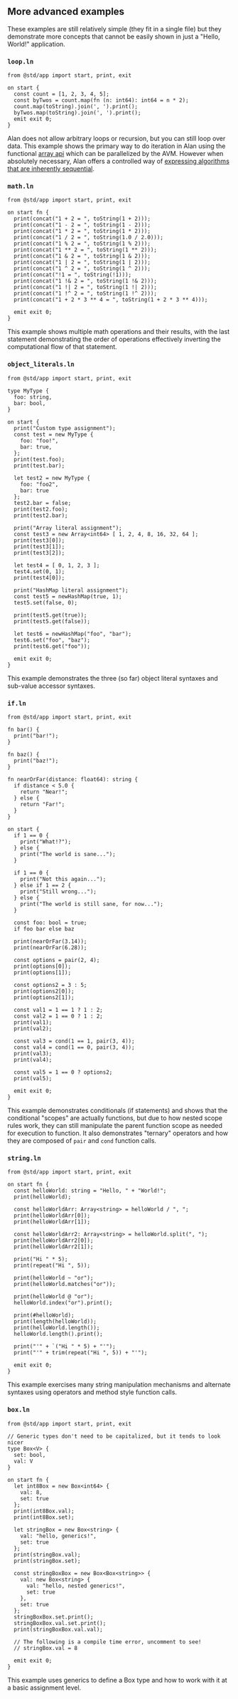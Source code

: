 ## More advanced examples

These examples are still relatively simple (they fit in a single file) but they demonstrate more concepts that cannot be easily shown in just a "Hello, World!" application.

### `loop.ln`

```rust,editable
from @std/app import start, print, exit

on start {
  const count = [1, 2, 3, 4, 5];
  const byTwos = count.map(fn (n: int64): int64 = n * 2);
  count.map(toString).join(', ').print();
  byTwos.map(toString).join(', ').print();
  emit exit 0;
}
```

Alan does not allow arbitrary loops or recursion, but you can still loop over data. This example shows the primary way to do iteration in Alan using the functional [array api](./builtins/array_api.md) which can be parallelized by the AVM. However when absolutely necessary, Alan offers a controlled way of [expressing algorithms that are inherently sequential](./std_seq.md).

### `math.ln`

```rust,editable
from @std/app import start, print, exit

on start fn {
  print(concat("1 + 2 = ", toString(1 + 2)));
  print(concat("1 - 2 = ", toString(1 - 2)));
  print(concat("1 * 2 = ", toString(1 * 2)));
  print(concat("1 / 2 = ", toString(1.0 / 2.0)));
  print(concat("1 % 2 = ", toString(1 % 2)));
  print(concat("1 ** 2 = ", toString(1 ** 2)));
  print(concat("1 & 2 = ", toString(1 & 2)));
  print(concat("1 | 2 = ", toString(1 | 2)));
  print(concat("1 ^ 2 = ", toString(1 ^ 2)));
  print(concat("!1 = ", toString(!1)));
  print(concat("1 !& 2 = ", toString(1 !& 2)));
  print(concat("1 !| 2 = ", toString(1 !| 2)));
  print(concat("1 !^ 2 = ", toString(1 !^ 2)));
  print(concat("1 + 2 * 3 ** 4 = ", toString(1 + 2 * 3 ** 4)));

  emit exit 0;
}
```

This example shows multiple math operations and their results, with the last statement demonstrating the order of operations effectively inverting the computational flow of that statement.

### `object_literals.ln`
```rust,editable
from @std/app import start, print, exit

type MyType {
  foo: string,
  bar: bool,
}

on start {
  print("Custom type assignment");
  const test = new MyType {
    foo: "foo!",
    bar: true,
  };
  print(test.foo);
  print(test.bar);

  let test2 = new MyType {
    foo: "foo2",
    bar: true
  };
  test2.bar = false;
  print(test2.foo);
  print(test2.bar);

  print("Array literal assignment");
  const test3 = new Array<int64> [ 1, 2, 4, 8, 16, 32, 64 ];
  print(test3[0]);
  print(test3[1]);
  print(test3[2]);

  let test4 = [ 0, 1, 2, 3 ];
  test4.set(0, 1);
  print(test4[0]);

  print("HashMap literal assignment");
  const test5 = newHashMap(true, 1);
  test5.set(false, 0);

  print(test5.get(true));
  print(test5.get(false));

  let test6 = newHashMap("foo", "bar");
  test6.set("foo", "baz");
  print(test6.get("foo"));

  emit exit 0;
}
```

This example demonstrates the three (so far) object literal syntaxes and sub-value accessor syntaxes.

### `if.ln`
```rust,editable
from @std/app import start, print, exit

fn bar() {
  print("bar!");
}

fn baz() {
  print("baz!");
}

fn nearOrFar(distance: float64): string {
  if distance < 5.0 {
    return "Near!";
  } else {
    return "Far!";
  }
}

on start {
  if 1 == 0 {
    print("What!?");
  } else {
    print("The world is sane...");
  }

  if 1 == 0 {
    print("Not this again...");
  } else if 1 == 2 {
    print("Still wrong...");
  } else {
    print("The world is still sane, for now...");
  }

  const foo: bool = true;
  if foo bar else baz

  print(nearOrFar(3.14));
  print(nearOrFar(6.28));

  const options = pair(2, 4);
  print(options[0]);
  print(options[1]);

  const options2 = 3 : 5;
  print(options2[0]);
  print(options2[1]);

  const val1 = 1 == 1 ? 1 : 2;
  const val2 = 1 == 0 ? 1 : 2;
  print(val1);
  print(val2);

  const val3 = cond(1 == 1, pair(3, 4));
  const val4 = cond(1 == 0, pair(3, 4));
  print(val3);
  print(val4);

  const val5 = 1 == 0 ? options2;
  print(val5);

  emit exit 0;
}
```

This example demonstrates conditionals (if statements) and shows that the conditional "scopes" are actually functions, but due to how nested scope rules work, they can still manipulate the parent function scope as needed for execution to function. It also demonstrates "ternary" operators and how they are composed of `pair` and `cond` function calls.

<!-- TODO: Restore these once we figure out how to do multi-file examples in mdbook and our browser-transpiled compiler
### `datetime.ln`

```rust,editable
from @std/app import print

export type Year {
  year: int32
}

export type YearMonth {
  year: int32,
  month: int8
}

export type Date {
  year: int32,
  month: int8,
  day: int8
}

export type Hour {
  hour: int8
}

export type HourMinute {
  hour: int8,
  minute: int8
}

export type Time {
  hour: int8,
  minute: int8,
  second: float64
}

export type DateTime {
  date: Date,
  time: Time,
  timezone: HourMinute
}

export fn makeYear(year: int32): Year {
  return new Year {
    year: year
  }
}

export fn makeYear(year: int64): Year {
  return new Year {
    year: toInt32(year)
  }
}

export fn makeYearMonth(year: int32, month: int8): YearMonth {
  return new YearMonth {
    year: year,
    month: month
  }
}

export fn makeYearMonth(y: Year, month: int64): YearMonth {
  return new YearMonth {
    year: y.year,
    month: toInt8(month)
  }
}

export fn makeDate(year: int32, month: int8, day: int8): Date {
  return new Date {
    year: year,
    month: month,
    day: day
  }
}

export fn makeDate(ym: YearMonth, day: int64): Date {
  return new Date {
    year: ym.year,
    month: ym.month,
    day: toInt8(day)
  }
}

export fn makeHour(hour: int8): Hour {
  return new Hour {
    hour: hour
  }
}

export fn makeHourMinute(hour: int8, minute: int8): HourMinute {
  return new HourMinute {
    hour: hour,
    minute: minute
  }
}

export fn makeHourMinute(hour: int64, minute: int64): HourMinute {
  return new HourMinute {
    hour: toInt8(hour),
    minute: toInt8(minute)
  }
}

export fn makeHourMinute(h: Hour, minute: int8): HourMinute {
  return new HourMinute {
    hour: h.hour,
    minute: minute
  }
}

export fn makeTime(hour: int8, minute: int8, second: float64): Time {
  return new Time {
    hour: hour,
    minute: minute,
    second: second
  }
}

export fn makeTime(hm: HourMinute, second: float64): Time {
  return new Time {
    hour: hm.hour,
    minute: hm.minute,
    second: second
  }
}

export fn makeTime(hm: HourMinute, second: int64): Time {
  return new Time {
    hour: hm.hour,
    minute: hm.minute,
    second: toFloat64(second)
  }
}

export fn makeDateTime(date: Date, time: Time, timezone: HourMinute): DateTime {
  return new DateTime {
    date: date,
    time: time,
    timezone: timezone
  }
}

export fn makeDateTime(date: Date, time: Time): DateTime {
  return new DateTime {
    date: date,
    time: time
  }
}

export fn makeDateTimeTimezone(dt: DateTime, timezone: HourMinute): DateTime {
  return new DateTime {
    date: dt.date,
    time: dt.time,
    timezone: timezone
  }
}

export fn makeDateTimeTimezoneRev(dt: DateTime, timezone: HourMinute): DateTime {
  return new DateTime {
    date: dt.date,
    time: dt.time,
    timezone: new HourMinute {
      hour: -timezone.hour,
      minute: timezone.minute
    }
  }
}

export fn print(dt: DateTime) {
  // TODO: Work on formatting stuff
  const timezoneOffsetSymbol = dt.timezone.hour < toInt8(0) ? "-" : "+";
  const str: string = concat(
    toString(dt.date.year), "-", toString(dt.date.month), "-", toString(dt.date.day), "@",
    toString(dt.time.hour), ":", toString(dt.time.minute), ":", toString(dt.time.second),
    timezoneOffsetSymbol, abs(dt.timezone.hour).toString(), ":", dt.timezone.minute.toString()
  );
  print(str);
}

export prefix # 2 makeYear

export infix - 2 makeYearMonth

export infix - 2 makeDate

export infix : 3 makeHourMinute

export infix : 3 makeTime

export infix @ 2 makeDateTime

export infix + 2 makeDateTimeTimezone

export infix - 2 makeDateTimeTimezoneRev
```

This more complex example defines a simplistic DateTime type and associated types, as well as various constructor functions and mappings of those onto operators.

### `test_datetime.ln`

```rust,editable
from @std/app import start, exit

from ./datetime import DateTime, print, #, -, :, @, +

on start fn {
  const dt: DateTime = #2020 - 01 - 15@09:45:00 - 08:00;
  print(dt);
  emit exit 0;
}
```

This file uses the `datetime.ln` file to very concisely define a time in ISO format and then print it out. It is a demonstration of how operators can be used to create compact-but-clear DSLs where you can still go to the source code to find out how and why it works.

### `method.ln`

```rust,editable
from @std/app import start, print, exit

from ./datetime import DateTime, print, #, -, :, @, +

on start fn {
  true.print();
  1.print();
  3.14159.print();
  "Hello, World!".print();

  const dt: DateTime = #2020 - 01 - 17@16:15:00 - 08:00;
  dt.print();

  print(3.add(2));
  3.add(2).print();
  (3 + 2).print();

  emit exit 0;
}
```

This example introduces method syntax, and shows multiple variants of the same statement at the end.

-->

### `string.ln`

```rust,editable
from @std/app import start, print, exit

on start fn {
  const helloWorld: string = "Hello, " + "World!";
  print(helloWorld);

  const helloWorldArr: Array<string> = helloWorld / ", ";
  print(helloWorldArr[0]);
  print(helloWorldArr[1]);

  const helloWorldArr2: Array<string> = helloWorld.split(", ");
  print(helloWorldArr2[0]);
  print(helloWorldArr2[1]);

  print("Hi " * 5);
  print(repeat("Hi ", 5));

  print(helloWorld ~ "or");
  print(helloWorld.matches("or"));

  print(helloWorld @ "or");
  helloWorld.index("or").print();

  print(#helloWorld);
  print(length(helloWorld));
  print(helloWorld.length());
  helloWorld.length().print();

  print("'" + `("Hi " * 5) + "'");
  print("'" + trim(repeat("Hi ", 5)) + "'");

  emit exit 0;
}
```

This example exercises many string manipulation mechanisms and alternate syntaxes using operators and method style function calls.

### `box.ln`

```rust,editable
from @std/app import start, print, exit

// Generic types don't need to be capitalized, but it tends to look nicer
type Box<V> {
  set: bool,
  val: V
}

on start fn {
  let int8Box = new Box<int64> {
    val: 8,
    set: true
  };
  print(int8Box.val);
  print(int8Box.set);

  let stringBox = new Box<string> {
    val: "hello, generics!",
    set: true
  };
  print(stringBox.val);
  print(stringBox.set);

  const stringBoxBox = new Box<Box<string>> {
    val: new Box<string> {
      val: "hello, nested generics!",
      set: true
    },
    set: true
  };
  stringBoxBox.set.print();
  stringBoxBox.val.set.print();
  print(stringBoxBox.val.val);

  // The following is a compile time error, uncomment to see!
  // stringBox.val = 8

  emit exit 0;
}
```

This example uses generics to define a Box type and how to work with it at a basic assignment level.

